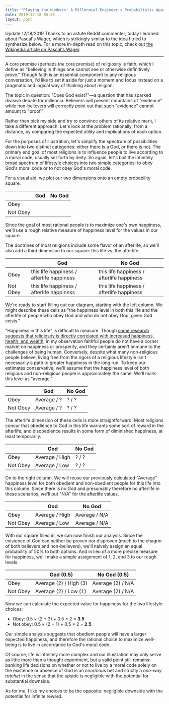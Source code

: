 ```yaml
---
title: "Playing the Numbers: A Millennial Engineer's Probabilistic Approach to Believing in God"
date: 2019-12-18 05:48
layout: post
---
```


<p><span class="update">Update <span class="update-date">12/18/2019</span></span> Thanks to an astute Reddit commenter, today I learned about Pascal's Wager, which is strikingly similar to the idea I tried to synthesize below. For a more in-depth read on this topic, check out <a href="https://en.wikipedia.org/wiki/Pascal's_wager">the Wikipedia article on Pascal's Wager</a>.</p>

---

A core premise (perhaps _the_ core premise) of religiosity is faith, which I define as "believing in things one cannot see or otherwise definitively prove." Though faith is an essential component to any religious conversation, I'd like to set it aside for just a moment and focus instead on a pragmatic and logical way of thinking about religion.

The topic in question: "Does God exist?"—a question that has sparked divisive debate for millennia. Believers will present mountains of "evidence" while non-believers will correctly point out that such "evidence" cannot amount to "proof."

Rather than pick my side and try to convince others of its relative merit, I take a different approach. Let's look at the problem rationally, from a distance, by comparing the expected utility and implications of each option.

For the purposes of illustration, let's simplify the spectrum of possibilities down into two distinct categories: either there is a God, or there is not. The primary end goal of most religions is to influence people to live according to a moral code, usually set forth by deity. So again, let's boil the infinitely broad spectrum of lifestyle choices into two simple categories: to obey God's moral code or to not obey God's moral code.

For a visual aid, we plot our two dimensions onto an empty probability square.

|          | God | No God |
|----------|-----|--------|
| Obey     |     |        |
| Not Obey |     |        |

Since the goal of most rational people is to maximize one's own happiness, we'll use a rough relative measure of happiness level for the values in our square.

The doctrines of most religions include some flavor of an afterlife, so we'll also add a third dimension to our square: this life vs. the afterlife.

|          | God                                       | No God                                    |
|----------|-------------------------------------------|-------------------------------------------|
| Obey     | this life happiness / afterlife happiness | this life happiness / afterlife happiness |
| Not Obey | this life happiness / afterlife happiness | this life happiness / afterlife happiness |

We're ready to start filling out our diagram, starting with the left column. We might describe these cells as "the happiness level in both this life and the afterlife of people who obey God and who do not obey God, given God exists."

"Happiness in this life" is difficult to measure. Though [some research suggests that religiosity is directly correlated with increased happiness, health, and wealth,](https://www.nber.org/papers/w11377) in my observation faithful people do not have a corner market on happiness or prosperity, and they certainly aren't immune to the challenges of being human. Conversely, despite what many non-religious people believe, living free from the rigors of a religious lifestyle isn't necessarily a path to greater happiness in the long run. To keep our estimates conservative, we'll assume that the happiness level of both religious and non-religious people is approximately the same. We'll mark this level as "average."

|          | God         | No God |
|----------|-------------|--------|
| Obey     | Average / ? | ? / ?  |
| Not Obey | Average / ? | ? / ?  |

The afterlife dimension of these cells is more straightforward. Most religions concur that obedience to God in this life warrants some sort of reward in the afterlife; and disobedience results in some form of diminished happiness, at least temporarily.

|          | God            | No God |
|----------|----------------|--------|
| Obey     | Average / High | ? / ?  |
| Not Obey | Average / Low  | ? / ?  |

On to the right column. We will reuse our previously calculated "Average" happiness level for both obedient and non-obedient people for this life into this column. Since there is no God and presumably therefore no afterlife in these scenarios, we'll put "N/A" for the afterlife values.

|          | God            | No God         |
|----------|----------------|----------------|
| Obey     | Average / High | Average / N/A  |
| Not Obey | Average / Low  | Average / N/A  |

With our square filled in, we can now finish our analysis. Since the existence of God can neither be proven nor disproven (much to the chagrin of both believers and non-believers), we'll naively assign an equal probability of 50% to both options. And in lieu of a more precise measure for happiness, we'll make a simple assignment of 1, 2, and 3 to our rough levels.

|          | God (0.5)              | No God (0.5)       |
|----------|------------------------|--------------------|
| Obey     | Average (2) / High (3) | Average (2) / N/A  |
| Not Obey | Average (2) / Low (1)  | Average (2) / N/A  |

Now we can calculate the expected value for happiness for the two lifestyle choices:

* Obey: 0.5 &times; (2 + 3) + 0.5 &times; 2 = **3.5**
* Not obey: 0.5 &times; (2 + 1) + 0.5 &times; 2 = **2.5**

Our simple analysis suggests that obedient people will have a larger expected happiness, and therefore the rational choice to maximize well-being is to live in accordance to God's moral code.

Of course, life is infinitely more complex and our illustration may only serve as little more than a thought experiment, but a valid point still remains: banking life decisions on whether or not to live by a moral code solely on the existence or absence of God is an *enormous* bet and strictly a *one-way ratchet* in the sense that the upside is negligible with the potential for substantial downside.

As for me, I like my choices to be the opposite: negligible downside with the potential for infinite reward.
